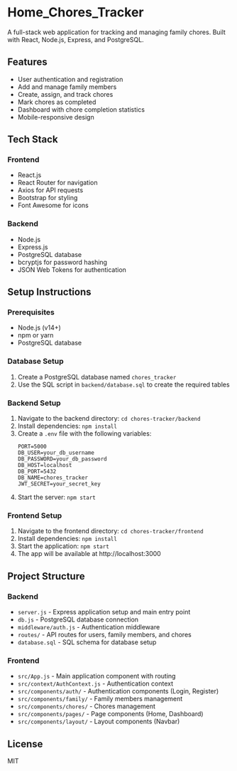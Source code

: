 # Home_Chores_Tracker

A full-stack web application for tracking and managing family chores. Built with React, Node.js, Express, and PostgreSQL.

## Features

- User authentication and registration
- Add and manage family members
- Create, assign, and track chores
- Mark chores as completed
- Dashboard with chore completion statistics
- Mobile-responsive design

## Tech Stack

### Frontend
- React.js
- React Router for navigation
- Axios for API requests
- Bootstrap for styling
- Font Awesome for icons

### Backend
- Node.js
- Express.js
- PostgreSQL database
- bcryptjs for password hashing
- JSON Web Tokens for authentication

## Setup Instructions

### Prerequisites
- Node.js (v14+)
- npm or yarn
- PostgreSQL database

### Database Setup
1. Create a PostgreSQL database named `chores_tracker`
2. Use the SQL script in `backend/database.sql` to create the required tables

### Backend Setup
1. Navigate to the backend directory: `cd chores-tracker/backend`
2. Install dependencies: `npm install`
3. Create a `.env` file with the following variables:
   ```
   PORT=5000
   DB_USER=your_db_username
   DB_PASSWORD=your_db_password
   DB_HOST=localhost
   DB_PORT=5432
   DB_NAME=chores_tracker
   JWT_SECRET=your_secret_key
   ```
4. Start the server: `npm start`

### Frontend Setup
1. Navigate to the frontend directory: `cd chores-tracker/frontend`
2. Install dependencies: `npm install`
3. Start the application: `npm start`
4. The app will be available at http://localhost:3000

## Project Structure

### Backend
- `server.js` - Express application setup and main entry point
- `db.js` - PostgreSQL database connection
- `middleware/auth.js` - Authentication middleware
- `routes/` - API routes for users, family members, and chores
- `database.sql` - SQL schema for database setup

### Frontend
- `src/App.js` - Main application component with routing
- `src/context/AuthContext.js` - Authentication context
- `src/components/auth/` - Authentication components (Login, Register)
- `src/components/family/` - Family members management
- `src/components/chores/` - Chores management
- `src/components/pages/` - Page components (Home, Dashboard)
- `src/components/layout/` - Layout components (Navbar)

## License
MIT
